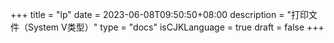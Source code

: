 +++
title = "lp"
date = 2023-06-08T09:50:50+08:00
description = "打印文件（System V类型）"
type = "docs"
isCJKLanguage = true
draft = false
+++